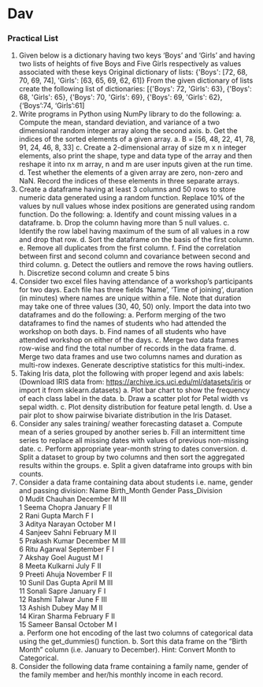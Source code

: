 # Dav

### Practical List

1. Given below is a dictionary having two keys ‘Boys’ and ‘Girls’ and having two lists of heights of five Boys and
Five Girls respectively as values associated with these keys
Original dictionary of lists:
{'Boys': [72, 68, 70, 69, 74], 'Girls': [63, 65, 69, 62, 61]}
From the given dictionary of lists create the following list of dictionaries:
[{'Boys': 72, 'Girls': 63}, {'Boys': 68, 'Girls': 65}, {'Boys': 70, 'Girls': 69}, {'Boys': 69, 'Girls': 62}, {‘Boys’:74,
‘Girls’:61] 
2. Write programs in Python using NumPy library to do the following:
a. Compute the mean, standard deviation, and variance of a two dimensional random integer array
along the second axis.
b. Get the indices of the sorted elements of a given array.
a. B = [56, 48, 22, 41, 78, 91, 24, 46, 8, 33]
c. Create a 2-dimensional array of size m x n integer elements, also print the shape, type and data
type of the array and then reshape it into nx m array, n and m are user inputs given at the run time.
d. Test whether the elements of a given array are zero, non-zero and NaN. Record the indices of
these elements in three separate arrays.
3. Create a dataframe having at least 3 columns and 50 rows to store numeric data generated using a random
function. Replace 10% of the values by null values whose index positions are generated using random function.
Do the following:
a. Identify and count missing values in a dataframe.
b. Drop the column having more than 5 null values.
c. Identify the row label having maximum of the sum of all values in a row and drop that row.
d. Sort the dataframe on the basis of the first column.
e. Remove all duplicates from the first column.
f. Find the correlation between first and second column and covariance between second and third
column.
g. Detect the outliers and remove the rows having outliers.
h. Discretize second column and create 5 bins
4. Consider two excel files having attendance of a workshop’s participants for two days. Each file has three
fields ‘Name’, ‘Time of joining’, duration (in minutes) where names are unique within a file. Note that duration
may take one of three values (30, 40, 50) only. Import the data into two dataframes and do the following:
a. Perform merging of the two dataframes to find the names of students who had attended the
workshop on both days.
b. Find names of all students who have attended workshop on either of the days.
c. Merge two data frames row-wise and find the total number of records in the data frame.
d. Merge two data frames and use two columns names and duration as multi-row indexes. Generate
descriptive statistics for this multi-index.
5. Taking Iris data, plot the following with proper legend and axis labels: (Download IRIS data from:
https://archive.ics.uci.edu/ml/datasets/iris or import it from sklearn.datasets)
a. Plot bar chart to show the frequency of each class label in the data.
b. Draw a scatter plot for Petal width vs sepal width.
c. Plot density distribution for feature petal length.
d. Use a pair plot to show pairwise bivariate distribution in the Iris Dataset.
6. Consider any sales training/ weather forecasting dataset
a. Compute mean of a series grouped by another series
b. Fill an intermittent time series to replace all missing dates with values of previous non-missing date.
c. Perform appropriate year-month string to dates conversion.
d. Split a dataset to group by two columns and then sort the aggregated results within the groups.
e. Split a given dataframe into groups with bin counts.
7. Consider a data frame containing data about students i.e. name, gender and passing division:
Name Birth_Month Gender Pass_Division<br>
0 Mudit Chauhan December M III <br>
1 Seema Chopra January F II<br>
2 Rani Gupta March F I<br>
3 Aditya Narayan October M I<br>
4 Sanjeev Sahni February M II<br>
5 Prakash Kumar December M III<br>
6 Ritu Agarwal September F I<br>
7 Akshay Goel August M I<br>
8 Meeta Kulkarni July F II<br>
9 Preeti Ahuja November F II<br>
10 Sunil Das Gupta April M III<br>
11 Sonali Sapre January F I<br>
12 Rashmi Talwar June F III<br>
13 Ashish Dubey May M II<br>
14 Kiran Sharma February F II<br>
15 Sameer Bansal October M I<br>
a. Perform one hot encoding of the last two columns of categorical data using the get_dummies() function.
b. Sort this data frame on the “Birth Month” column (i.e. January to December). Hint: Convert Month to
Categorical.
8. Consider the following data frame containing a family name, gender of the family member and her/his monthly
income in each record.
